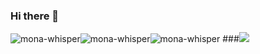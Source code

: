 ### Hi there 👋
![mona-whisper](https://user-images.githubusercontent.com/74137603/131349732-cc83892e-232b-447a-9040-4f2b2c5d9307.gif)![mona-whisper](https://user-images.githubusercontent.com/74137603/131349732-cc83892e-232b-447a-9040-4f2b2c5d9307.gif)![mona-whisper](https://user-images.githubusercontent.com/74137603/131349732-cc83892e-232b-447a-9040-4f2b2c5d9307.gif)
###![](https://komarev.com/ghpvc/?username=prog3r)
